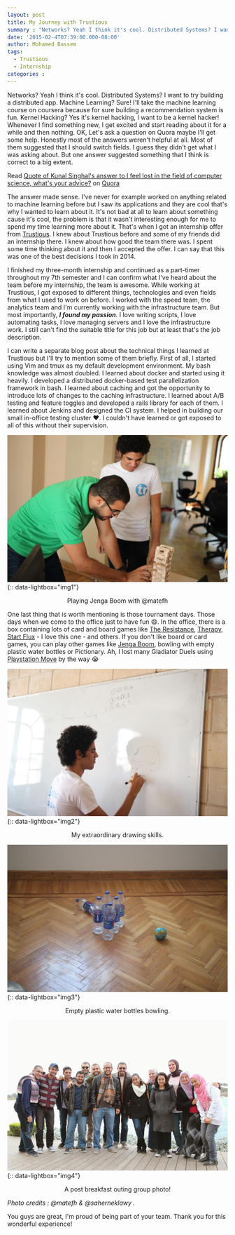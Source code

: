```yaml
---
layout: post
title: My Journey with Trustious
summary : "Networks? Yeah I think it's cool. Distributed Systems? I want to try building a distributed app. Machine Learning? Sure! I'll take the machine learning course on coursera because for sure building a recommendation system is fun. Kernel Hacking? Yes it's kernel hacking, I want to be a kernel hacker! Whenever I find something new, I get excited and start reading about it for a while and then nothing. That's when I got an internship offer from Trustious."
date: '2015-02-4T07:39:00.000-08:00'
author: Mohamed Bassem
tags:
  - Trustious
  - Internship
categories :
---
```

Networks? Yeah I think it's cool. Distributed Systems? I want to try building a distributed app. Machine Learning? Sure! I'll take the machine learning course on coursera because for sure building a recommendation system is fun. Kernel Hacking? Yes it's kernel hacking, I want to be a kernel hacker! Whenever I find something new, I get excited and start reading about it for a while and then nothing. OK, Let's ask a question on Quora maybe I'll get some help. Honestly most of the answers weren't helpful at all. Most of them suggested that I should switch fields. I guess they didn't get what I was asking about. But one answer suggested something that I think is correct to a big extent.

<span class="quora-content-embed" data-name="I-feel-lost-in-the-field-of-computer-science-whats-your-advice/answer/Kunal-Singhal/quote/2497308">Read <a data-width="541" data-height="240" class="quora-content-link" href="http://www.quora.com/I-feel-lost-in-the-field-of-computer-science-whats-your-advice/answer/Kunal-Singhal/quote/2497308" data-embed="Re30fZ2" data-type="quote" data-id="2497308" data-key="d3bac1aede398a89d14048aeae06944e">Quote of Kunal Singhal's answer to I feel lost in the field of computer science, what's your advice?</a> on <a href="http://www.quora.com">Quora</a></span>

The answer made sense. I've never for example worked on anything related to machine learning before but I saw its applications and they are cool that's why I wanted to learn about it. It's not bad at all to learn about something cause it's cool, the problem is that it wasn't interesting enough for me to spend my time learning more about it. That's when I got an internship offer from [Trustious](http://www.trustious.com/). I knew about Trustious before and some of my friends did an internship there. I knew about how good the team there was. I spent some time thinking about it and then I accepted the offer. I can say that this was one of the best decisions I took in 2014.

I finished my three-month internship and continued as a part-timer throughout my 7th semester and I can confirm what I've heard about the team before my internship, the team is awesome. While working at Trustious, I got exposed to different things, technologies and even fields from what I used to work on before. I worked with the speed team, the analytics team and I'm currently working with the infrastructure team. But most importantly, ***I found my passion***. I love writing scripts, I love automating tasks, I love managing servers and I love the infrastructure work. I still can't find the suitable title for this job but at least that's the job description.

I can write a separate blog post about the technical things I learned at Trustious but I'll try to mention some of them briefly. First of all, I started using Vim and tmux as my default development environment. My bash knowledge was almost doubled. I learned about docker and started using it heavily. I developed a distributed docker-based test parallelization framework in bash. I learned about caching and got the opportunity to introduce lots of changes to the caching infrastructure. I learned about A/B testing and feature toggles and developed a rails library for each of them. I learned about Jenkins and designed the CI system. I helped in building our small in-office testing cluster :heart:. I couldn't have learned or got exposed to all of this without their supervision.

[![Playing Jenga Boom with Atef](/img/my-journey-with-trustious/ss_IMG_0907.JPG)](/img/my-journey-with-trustious/ss_IMG_0907.JPG){:: data-lightbox="img1"}

<p align="center" class="image-caption">Playing Jenga Boom with @matefh</p>


One last thing that is worth mentioning is those tournament days. Those days when we come to the office just to have fun :smile:. In the office, there is a box containing lots of card and board games like [The Resistance](http://www.amazon.com/Indie-Boards-Cards-RES2IBC-Resistance/dp/B008A2BA8G), [Therapy](http://www.amazon.com/Pressman-Therapy-The-Game/dp/B000IUA1AQ), [Start Flux](http://www.amazon.ca/Looney-Lab-star-flux-game/dp/B005WGPZWU) - I love this one - and others. If you don't like board or card games, you can play other games like [Jenga Boom](http://www.amazon.com/Hasbro-A2028-Jenga-Boom/dp/B009H0EFGE), bowling with empty plastic water bottles or Pictionary. Ah, I lost many Gladiator Duels using [Playstation Move](http://en.wikipedia.org/wiki/PlayStation_Move) by the way :sob:

[![My extraordinary drawing skills](/img/my-journey-with-trustious/ss_IMG_0875.JPG)](/img/my-journey-with-trustious/ss_IMG_0875.JPG){:: data-lightbox="img2"}

<p align="center" class="image-caption">My extraordinary drawing skills.</p>

[![Empty plastic water bottles bowling](/img/my-journey-with-trustious/ss_IMG_8830.JPG)](/img/my-journey-with-trustious/ss_IMG_8830.JPG){:: data-lightbox="img3"}

<p align="center" class="image-caption">Empty plastic water bottles bowling.</p>

[![Trustious team](/img/my-journey-with-trustious/IMG_2034_Modified.JPG)](/img/my-journey-with-trustious/IMG_2034_Modified.JPG){:: data-lightbox="img4"}

<p align="center" class="image-caption">A post breakfast outing group photo!</p>

<span class="small mid-gray">*Photo credits : @matefh & @saherneklawy .*</span>

You guys are great, I'm proud of being part of your team. Thank you for this wonderful experience!
